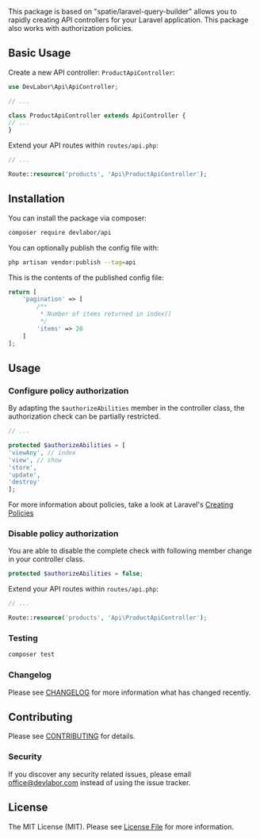 This package is based on "spatie/laravel-query-builder" allows you to rapidly creating API controllers for your Laravel application. This package also works with authorization policies.

## Basic Usage

Create a new API controller: `ProductApiController`:

```php
use DevLabor\Api\ApiController;

// ...

class ProductApiController extends ApiController {
// ...
}
```

Extend your API routes within `routes/api.php`:

```php
// ...

Route::resource('products', 'Api\ProductApiController');
```

## Installation

You can install the package via composer:

```bash
composer require devlabor/api
```

You can optionally publish the config file with:
```bash
php artisan vendor:publish --tag=api
```

This is the contents of the published config file:
```php
return [
	'pagination' => [
		/**
		 * Number of items returned in index()
		 */
		'items' => 20
	]
];
```

## Usage

### Configure policy authorization

By adapting the `$authorizeAbilities` member in the controller class, the authorization check can be partially restricted. 
```php
// ...

protected $authorizeAbilities = [
'viewAny', // index
'view', // show
'store',
'update',
'destroy'
];
```

For more information about policies, take a look at Laravel's [Creating Policies](https://laravel.com/docs/5.8/authorization#creating-policies)

### Disable policy authorization

You are able to disable the complete check with following member change in your controller class.

```php
protected $authorizeAbilities = false;
```

Extend your API routes within `routes/api.php`:

```php
// ...

Route::resource('products', 'Api\ProductApiController');
```


### Testing

```bash
composer test
```

### Changelog

Please see [CHANGELOG](CHANGELOG.md) for more information what has changed recently.

## Contributing

Please see [CONTRIBUTING](CONTRIBUTING.md) for details.

### Security

If you discover any security related issues, please email office@devlabor.com instead of using the issue tracker.

## License

The MIT License (MIT). Please see [License File](LICENSE.md) for more information.
